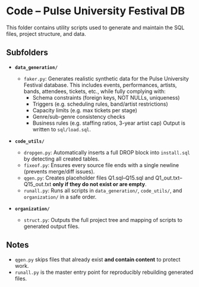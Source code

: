 
# Code – Pulse University Festival DB

This folder contains utility scripts used to generate and maintain the SQL files, project structure, and data.

## Subfolders

- **`data_generation/`**
  - `faker.py`: Generates realistic synthetic data for the Pulse University Festival database. This includes events, performances, artists, bands, attendees, tickets, etc., while fully complying with:
    - Schema constraints (foreign keys, NOT NULLs, uniqueness)
    - Triggers (e.g. scheduling rules, band/artist restrictions)
    - Capacity limits (e.g. max tickets per stage)
    - Genre/sub-genre consistency checks
    - Business rules (e.g. staffing ratios, 3-year artist cap)
    Output is written to `sql/load.sql`.

- **`code_utils/`**
  - `dropgen.py`: Automatically inserts a full DROP block into `install.sql` by detecting all created tables.
  - `fixeof.py`: Ensures every source file ends with a single newline (prevents merge/diff issues).
  - `qgen.py`: Creates placeholder files Q1.sql–Q15.sql and Q1_out.txt–Q15_out.txt **only if they do not exist or are empty**.
  - `runall.py`: Runs all scripts in `data_generation/`, `code_utils/`, and `organization/` in a safe order.

- **`organization/`**
  - `struct.py`: Outputs the full project tree and mapping of scripts to generated output files.

## Notes

- `qgen.py` skips files that already exist **and contain content** to protect work.
- `runall.py` is the master entry point for reproducibly rebuilding generated files.
